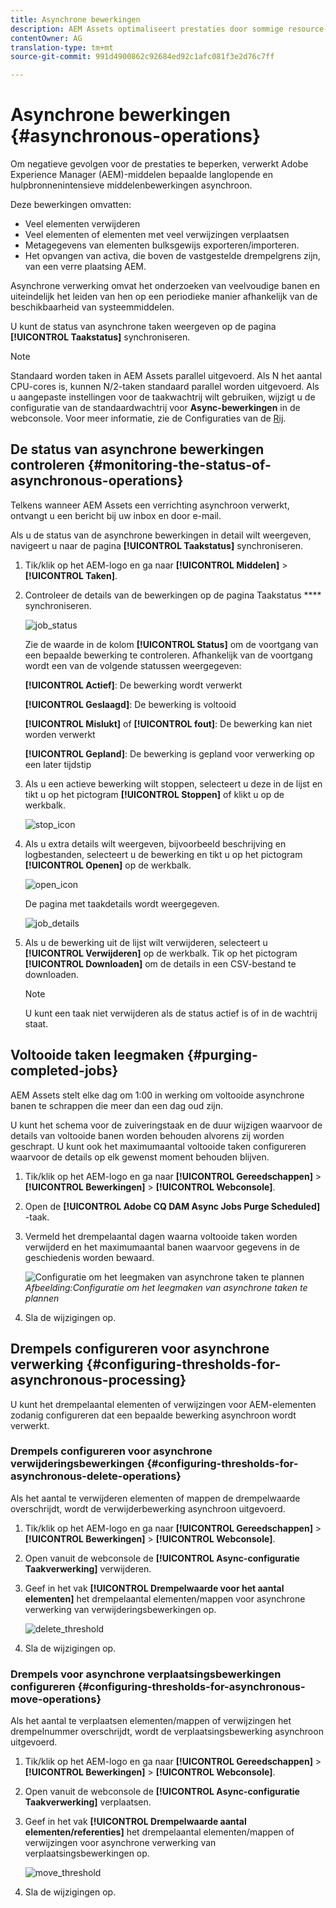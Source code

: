 ```yaml
---
title: Asynchrone bewerkingen
description: AEM Assets optimaliseert prestaties door sommige resource-intensieve taken asynchroon te voltooien.
contentOwner: AG
translation-type: tm+mt
source-git-commit: 991d4900862c92684ed92c1afc081f3e2d76c7ff

---
```



# Asynchrone bewerkingen {#asynchronous-operations}

Om negatieve gevolgen voor de prestaties te beperken, verwerkt Adobe Experience Manager (AEM)-middelen bepaalde langlopende en hulpbronnenintensieve middelenbewerkingen asynchroon.

Deze bewerkingen omvatten:

* Veel elementen verwijderen
* Veel elementen of elementen met veel verwijzingen verplaatsen
* Metagegevens van elementen bulksgewijs exporteren/importeren.
* Het opvangen van activa, die boven de vastgestelde drempelgrens zijn, van een verre plaatsing AEM.

Asynchrone verwerking omvat het onderzoeken van veelvoudige banen en uiteindelijk het leiden van hen op een periodieke manier afhankelijk van de beschikbaarheid van systeemmiddelen.

U kunt de status van asynchrone taken weergeven op de pagina **[!UICONTROL Taakstatus]** synchroniseren.

>[!NOTE]
>
>Standaard worden taken in AEM Assets parallel uitgevoerd. Als N het aantal CPU-cores is, kunnen N/2-taken standaard parallel worden uitgevoerd. Als u aangepaste instellingen voor de taakwachtrij wilt gebruiken, wijzigt u de configuratie van de standaardwachtrij voor **Async-bewerkingen** in de webconsole. Voor meer informatie, zie de Configuraties van de [Rij](https://sling.apache.org/documentation/bundles/apache-sling-eventing-and-job-handling.html#queue-configurations).

## De status van asynchrone bewerkingen controleren {#monitoring-the-status-of-asynchronous-operations}

Telkens wanneer AEM Assets een verrichting asynchroon verwerkt, ontvangt u een bericht bij uw inbox en door e-mail.

Als u de status van de asynchrone bewerkingen in detail wilt weergeven, navigeert u naar de pagina **[!UICONTROL Taakstatus]** synchroniseren.

1. Tik/klik op het AEM-logo en ga naar **[!UICONTROL Middelen]** > **[!UICONTROL Taken]**.
1. Controleer de details van de bewerkingen op de pagina Taakstatus **** synchroniseren.

   ![job_status](assets/job_status.png)

   Zie de waarde in de kolom **[!UICONTROL Status]** om de voortgang van een bepaalde bewerking te controleren. Afhankelijk van de voortgang wordt een van de volgende statussen weergegeven:

   **[!UICONTROL Actief]**: De bewerking wordt verwerkt

   **[!UICONTROL Geslaagd]**: De bewerking is voltooid

   **[!UICONTROL Mislukt]** of **[!UICONTROL fout]**: De bewerking kan niet worden verwerkt

   **[!UICONTROL Gepland]**: De bewerking is gepland voor verwerking op een later tijdstip

1. Als u een actieve bewerking wilt stoppen, selecteert u deze in de lijst en tikt u op het pictogram **[!UICONTROL Stoppen]** of klikt u op de werkbalk.

   ![stop_icon](assets/stop_icon.png)

1. Als u extra details wilt weergeven, bijvoorbeeld beschrijving en logbestanden, selecteert u de bewerking en tikt u op het pictogram **[!UICONTROL Openen]** op de werkbalk.

   ![open_icon](assets/open_icon.png)

   De pagina met taakdetails wordt weergegeven.

   ![job_details](assets/job_details.png)

1. Als u de bewerking uit de lijst wilt verwijderen, selecteert u **[!UICONTROL Verwijderen]** op de werkbalk. Tik op het pictogram **[!UICONTROL Downloaden]** om de details in een CSV-bestand te downloaden.

   >[!NOTE]
   >
   >U kunt een taak niet verwijderen als de status actief is of in de wachtrij staat.

## Voltooide taken leegmaken {#purging-completed-jobs}

AEM Assets stelt elke dag om 1:00 in werking om voltooide asynchrone banen te schrappen die meer dan een dag oud zijn.

U kunt het schema voor de zuiveringstaak en de duur wijzigen waarvoor de details van voltooide banen worden behouden alvorens zij worden geschrapt. U kunt ook het maximumaantal voltooide taken configureren waarvoor de details op elk gewenst moment behouden blijven.

1. Tik/klik op het AEM-logo en ga naar **[!UICONTROL Gereedschappen]** > **[!UICONTROL Bewerkingen]** > **[!UICONTROL Webconsole]**.
1. Open de **[!UICONTROL Adobe CQ DAM Async Jobs Purge Scheduled]** -taak.
1. Vermeld het drempelaantal dagen waarna voltooide taken worden verwijderd en het maximumaantal banen waarvoor gegevens in de geschiedenis worden bewaard.

   ![Configuratie om het leegmaken van asynchrone taken te plannen](assets/configmgr_purge_asyncjobs.png)
   *Afbeelding:Configuratie om het leegmaken van asynchrone taken te plannen*

1. Sla de wijzigingen op.

## Drempels configureren voor asynchrone verwerking {#configuring-thresholds-for-asynchronous-processing}

U kunt het drempelaantal elementen of verwijzingen voor AEM-elementen zodanig configureren dat een bepaalde bewerking asynchroon wordt verwerkt.

### Drempels configureren voor asynchrone verwijderingsbewerkingen {#configuring-thresholds-for-asynchronous-delete-operations}

Als het aantal te verwijderen elementen of mappen de drempelwaarde overschrijdt, wordt de verwijderbewerking asynchroon uitgevoerd.

1. Tik/klik op het AEM-logo en ga naar **[!UICONTROL Gereedschappen]** > **[!UICONTROL Bewerkingen]** > **[!UICONTROL Webconsole]**.
1. Open vanuit de webconsole de **[!UICONTROL Async-configuratie Taakverwerking]** verwijderen.
1. Geef in het vak **[!UICONTROL Drempelwaarde voor het aantal elementen]** het drempelaantal elementen/mappen voor asynchrone verwerking van verwijderingsbewerkingen op.

   ![delete_threshold](assets/delete_threshold.png)

1. Sla de wijzigingen op.

### Drempels voor asynchrone verplaatsingsbewerkingen configureren {#configuring-thresholds-for-asynchronous-move-operations}

Als het aantal te verplaatsen elementen/mappen of verwijzingen het drempelnummer overschrijdt, wordt de verplaatsingsbewerking asynchroon uitgevoerd.

1. Tik/klik op het AEM-logo en ga naar **[!UICONTROL Gereedschappen]** > **[!UICONTROL Bewerkingen]** > **[!UICONTROL Webconsole]**.
1. Open vanuit de webconsole de **[!UICONTROL Async-configuratie Taakverwerking]** verplaatsen.
1. Geef in het vak **[!UICONTROL Drempelwaarde aantal elementen/referenties]** het drempelaantal elementen/mappen of verwijzingen voor asynchrone verwerking van verplaatsingsbewerkingen op.

   ![move_threshold](assets/move_threshold.png)

1. Sla de wijzigingen op.
